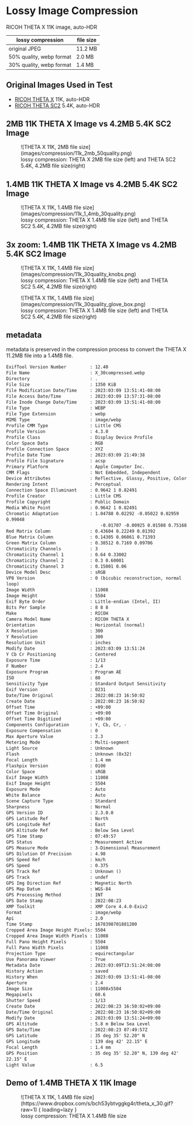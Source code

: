# Lossy Image Compression

RICOH THETA X 11K image, auto-HDR

| lossy compression | file size |
| ---------------   | ----------- |
| original JPEG | 11.2 MB |
| 50% quality, webp format | 2.0 MB |
| 30% quality, webp format | 1.4 MB |

## Original Images Used in Test

* [RICOH THETA X](https://drive.google.com/file/d/18sau30LQEdRpib4LrJSD4Eh9OMNJ00n7/view?usp=sharing)
11K, auto-HDR
* [RICOH THETA SC2](https://drive.google.com/file/d/14iCkb7XDoSiBml1ZDc-2q08dfvthTCUo/view?usp=sharing)
5.4K, auto-HDR

## 2MB 11K THETA X Image vs 4.2MB 5.4K SC2 Image

<figure markdown>
![THETA X 11K, 2MB file size](images/compression/11k_2mb_50quality.png)
<figcaption>lossy compression: THETA X 2MB file size (left) and
THETA SC2 5.4K, 4.2MB file size(right)</figcaption>
</figure>

## 1.4MB 11K THETA X Image vs 4.2MB 5.4K SC2 Image

<figure markdown>
![THETA X 11K, 1.4MB file size](images/compression/11k_1_4mb_30quality.png)
<figcaption>lossy compression: THETA X 1.4MB file size (left) and
THETA SC2 5.4K, 4.2MB file size(right)
</figcaption>
</figure>

## 3x zoom: 1.4MB 11K THETA X Image vs 4.2MB 5.4K SC2 Image

<figure markdown>
![THETA X 11K, 1.4MB file size](images/compression/11k_30quality_knobs.png)
<figcaption>lossy compression: THETA X 1.4MB file size (left) and
THETA SC2 5.4K, 4.2MB file size(right)
</figcaption>
</figure>

<figure markdown>
![THETA X 11K, 1.4MB file size](images/compression/11k_30quality_glove_box.png)
<figcaption>lossy compression: THETA X 1.4MB file size (left) and
THETA SC2 5.4K, 4.2MB file size(right)
</figcaption>
</figure>

## metadata

metadata is preserved in the compression process to convert the
THETA X 11.2MB file into a 1.4MB file.

```text
ExifTool Version Number         : 12.40
File Name                       : X_30compressed.webp
Directory                       : .
File Size                       : 1350 KiB
File Modification Date/Time     : 2023:03:09 13:51:41-08:00
File Access Date/Time           : 2023:03:09 13:57:31-08:00
File Inode Change Date/Time     : 2023:03:09 13:51:41-08:00
File Type                       : WEBP
File Type Extension             : webp
MIME Type                       : image/webp
Profile CMM Type                : Little CMS
Profile Version                 : 4.3.0
Profile Class                   : Display Device Profile
Color Space Data                : RGB
Profile Connection Space        : XYZ
Profile Date Time               : 2023:03:09 21:49:38
Profile File Signature          : acsp
Primary Platform                : Apple Computer Inc.
CMM Flags                       : Not Embedded, Independent
Device Attributes               : Reflective, Glossy, Positive, Color
Rendering Intent                : Perceptual
Connection Space Illuminant     : 0.9642 1 0.82491
Profile Creator                 : Little CMS
Profile Copyright               : Public Domain
Media White Point               : 0.9642 1 0.82491
Chromatic Adaptation            : 1.04788 0.02292 -0.05022 0.02959 0.99048 
                                    -0.01707 -0.00925 0.01508 0.75168
Red Matrix Column               : 0.43604 0.22249 0.01392
Blue Matrix Column              : 0.14305 0.06061 0.71393
Green Matrix Column             : 0.38512 0.7169 0.09706
Chromaticity Channels           : 3
Chromaticity Channel 1          : 0.64 0.33002
Chromaticity Channel 2          : 0.3 0.60001
Chromaticity Channel 3          : 0.15001 0.06
Device Model Desc               : sRGB
VP8 Version                     : 0 (bicubic reconstruction, normal loop)
Image Width                     : 11008
Image Height                    : 5504
Exif Byte Order                 : Little-endian (Intel, II)
Bits Per Sample                 : 8 8 8
Make                            : RICOH
Camera Model Name               : RICOH THETA X
Orientation                     : Horizontal (normal)
X Resolution                    : 300
Y Resolution                    : 300
Resolution Unit                 : inches
Modify Date                     : 2023:03:09 13:51:24
Y Cb Cr Positioning             : Centered
Exposure Time                   : 1/13
F Number                        : 2.4
Exposure Program                : Program AE
ISO                             : 80
Sensitivity Type                : Standard Output Sensitivity
Exif Version                    : 0231
Date/Time Original              : 2022:08:23 16:50:02
Create Date                     : 2022:08:23 16:50:02
Offset Time                     : +09:00
Offset Time Original            : +09:00
Offset Time Digitized           : +09:00
Components Configuration        : Y, Cb, Cr, -
Exposure Compensation           : 0
Max Aperture Value              : 2.3
Metering Mode                   : Multi-segment
Light Source                    : Unknown
Flash                           : Unknown (0x32)
Focal Length                    : 1.4 mm
Flashpix Version                : 0100
Color Space                     : sRGB
Exif Image Width                : 11008
Exif Image Height               : 5504
Exposure Mode                   : Auto
White Balance                   : Auto
Scene Capture Type              : Standard
Sharpness                       : Normal
GPS Version ID                  : 2.3.0.0
GPS Latitude Ref                : North
GPS Longitude Ref               : East
GPS Altitude Ref                : Below Sea Level
GPS Time Stamp                  : 07:49:57
GPS Status                      : Measurement Active
GPS Measure Mode                : 3-Dimensional Measurement
GPS Dilution Of Precision       : 4.98
GPS Speed Ref                   : km/h
GPS Speed                       : 0.375
GPS Track Ref                   : Unknown ()
GPS Track                       : undef
GPS Img Direction Ref           : Magnetic North
GPS Map Datum                   : WGS-84
GPS Processing Method           : INT
GPS Date Stamp                  : 2022:08:23
XMP Toolkit                     : XMP Core 4.4.0-Exiv2
Format                          : image/webp
Api                             : 2.0
Time Stamp                      : 1678398701881200
Cropped Area Image Height Pixels: 5504
Cropped Area Image Width Pixels : 11008
Full Pano Height Pixels         : 5504
Full Pano Width Pixels          : 11008
Projection Type                 : equirectangular
Use Panorama Viewer             : True
Metadata Date                   : 2023:03:09T13:51:24:08:00
History Action                  : saved
History When                    : 2023:03:09 13:51:41-08:00
Aperture                        : 2.4
Image Size                      : 11008x5504
Megapixels                      : 60.6
Shutter Speed                   : 1/13
Create Date                     : 2022:08:23 16:50:02+09:00
Date/Time Original              : 2022:08:23 16:50:02+09:00
Modify Date                     : 2023:03:09 13:51:24+09:00
GPS Altitude                    : 5.8 m Below Sea Level
GPS Date/Time                   : 2022:08:23 07:49:57Z
GPS Latitude                    : 35 deg 35' 52.20" N
GPS Longitude                   : 139 deg 42' 22.15" E
Focal Length                    : 1.4 mm
GPS Position                    : 35 deg 35' 52.20" N, 139 deg 42' 22.15" E
Light Value                     : 6.5
```

## Demo of 1.4MB THETA X 11K Image

<figure markdown>
![THETA X 11K,
1.4MB file size](https://www.dropbox.com/s/bch53ybtvggkg4r/theta_x_30.gif?raw=1)
{ loading=lazy }
<figcaption>lossy compression: THETA X 1.4MB file size</figcaption>
</figure>
